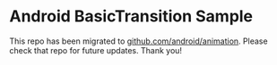 
Android BasicTransition Sample
==============================

This repo has been migrated to [github.com/android/animation][1]. Please check that repo for future updates. Thank you!

[1]: http://github.com/android/animation
